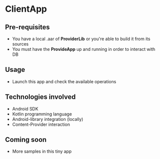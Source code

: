 # ClientApp

## Pre-requisites
- You have a local .aar of **ProviderLib** or you're able to build it from its sources
- You must have the **ProvideApp** up and running in order to interact with DB


## Usage
- Launch this app and check the available operations

## Technologies involved
- Android SDK
- Kotlin programming language
- Android-library integration (locally)
- Content-Provider interaction

## Coming soon
- More samples in this tiny app